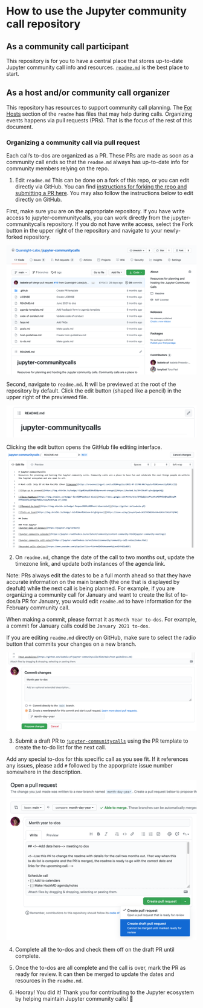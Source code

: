 # How to use the Jupyter community call repository

## As a community call participant
This repository is for you to have a central place that stores up-to-date Jupyter community call info and resources. [`readme.md`](https://github.com/Quansight-Labs/jupyter-communitycalls/#readme) is the best place to start.

## As a host and/or community call organizer
This repository has resources to support community call planning. The [For Hosts](https://github.com/Quansight-Labs/jupyter-communitycalls/#for-hosts) section of the `readme` has files that may help during calls. Organizing events happens via pull requests (PRs). That is the focus of the rest of this document.

### Organizing a community call via pull request

Each call’s to-dos are organized as a PR. These PRs are made as soon as a community call ends so that the `readme.md` always has up-to-date info for community members relying on the repo.

1. Edit `readme.md`
This can be done on a fork of this repo, or you can edit directly via GitHub. You can find [instructions for forking the repo and submitting a PR here](https://docs.github.com/en/github/collaborating-with-pull-requests/proposing-changes-to-your-work-with-pull-requests/creating-a-pull-request). You may also follow the instructions below to edit directly on GitHub. 

First, make sure you are on the appropriate repository. If you have write access to jupyter-communitycalls, you can work directly from the jupyter-communitycalls repository. If you do not have write access, select the Fork button in the upper right of the repository and navigate to your newly-forked repository.

![The jupyter-communitycalls repository on GitHub.](images/1repo.png)

Second, navigate to `readme.md`. It will be previewed at the root of the repository by default. Click the edit button (shaped like a pencil) in the upper right of the previewed file.

![The top of the jupyter-communitycalls readme.md preview with the edit button highlighted in the upper right.](images/2readme.png)

Clicking the edit button opens the GitHub file editing interface. 
![The GitHub file editing interface with readme.md open.](images/3edit.png)

2. On `readme.md`, change the date of the call to two months out, update the timezone link, and update both instances of the agenda link.

Note: PRs always edit the dates to be a full month ahead so that they have accurate information on the main branch (the one that is displayed by deafult) while the next call is being planned. For example, if you are organizing a community call for January and want to create the list of to-dos/a PR for January, you would edit `readme.md` to have information for the February community call.

When making a commit, please format it as `Month Year to-dos`. For example, a commit for January calls could be `January 2021 to-dos`.

If you are editing `readme.md` directly on GitHub, make sure to select the radio button that commits your changes on a new branch.

![The bottom of the GitHub file editing interface with a commit message and create a new branch radio button selected.](images/4commit.png)

3. Submit a draft PR to [`jupyter-communitycalls`](https://github.com/Quansight-Labs/jupyter-communitycalls) using the PR template to create the to-do list for the next call.

Add any special to-dos for this specific call as you see fit. If it references any issues, please add `#` followed by the apporpriate issue number somewhere in the description.

![The GitHub pull request interface with the to-dos template and create draft pull request selected.](images/5pr.png)

4. Complete all the to-dos and check them off on the draft PR until complete.

5. Once the to-dos are all complete and the call is over, mark the PR as ready for review. It can then be merged to update the dates and resources in the `readme.md`.

6. Hooray! You did it! Thank you for contributing to the Jupyter ecosystem by helping maintain Jupyter community calls! :sunflower: